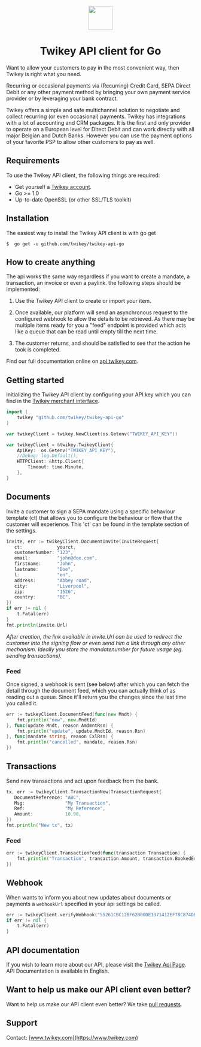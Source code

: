<p align="center">
  <img src="https://cdn.twikey.com/img/logo.png" height="64"/>
</p>
<h1 align="center">Twikey API client for Go</h1>

Want to allow your customers to pay in the most convenient way, then Twikey is right what you need.

Recurring or occasional payments via (Recurring) Credit Card, SEPA Direct Debit or any other payment method by bringing
your own payment service provider or by leveraging your bank contract.

Twikey offers a simple and safe multichannel solution to negotiate and collect recurring (or even occasional) payments.
Twikey has integrations with a lot of accounting and CRM packages. It is the first and only provider to operate on a
European level for Direct Debit and can work directly with all major Belgian and Dutch Banks. However you can use the
payment options of your favorite PSP to allow other customers to pay as well.

## Requirements ##

To use the Twikey API client, the following things are required:

+ Get yourself a [Twikey account](https://www.twikey.com).
+ Go >= 1.0
+ Up-to-date OpenSSL (or other SSL/TLS toolkit)

## Installation ##

The easiest way to install the Twikey API client is
with go get

    $  go get -u github.com/twikey/twikey-api-go 

## How to create anything ##

The api works the same way regardless if you want to create a mandate, a transaction, an invoice or even a paylink.
the following steps should be implemented:

1. Use the Twikey API client to create or import your item.

2. Once available, our platform will send an asynchronous request to the configured webhook
   to allow the details to be retrieved. As there may be multiple items ready for you a "feed" endpoint is provided
   which acts like a queue that can be read until empty till the next time.

3. The customer returns, and should be satisfied to see that the action he took is completed.

Find our full documentation online on [api.twikey.com](https://api.twikey.com).

## Getting started ##

Initializing the Twikey API client by configuring your API key which you can find in
the [Twikey merchant interface](https://www.twikey.com).

```go
import (
    twikey "github.com/twikey/twikey-api-go"
)

var twikeyClient = twikey.NewClient(os.Getenv("TWIKEY_API_KEY"))

var twikeyClient = &twikey.TwikeyClient{
    ApiKey:  os.Getenv("TWIKEY_API_KEY"),
    //Debug: log.Default(),
    HTTPClient: &http.Client{
        Timeout: time.Minute,
    },
}

``` 

## Documents

Invite a customer to sign a SEPA mandate using a specific behaviour template (ct) that allows you to configure
the behaviour or flow that the customer will experience. This 'ct' can be found in the template section of the settings.

```go
invite, err := twikeyClient.DocumentInvite(InviteRequest{
   ct:             yourct,
   customerNumber: "123",
   email:          "john@doe.com",
   firstname:      "John",
   lastname:       "Doe",
   l:              "en",
   address:        "Abbey road",
   city:           "Liverpool",
   zip:            "1526",
   country:        "BE",
})
if err != nil {
    t.Fatal(err)
}
fmt.println(invite.Url)
```

_After creation, the link available in invite.Url can be used to redirect the customer into the signing flow or even
send him a link through any other mechanism. Ideally you store the mandatenumber for future usage (eg. sending transactions)._


### Feed

Once signed, a webhook is sent (see below) after which you can fetch the detail through the document feed, which you can actually
think of as reading out a queue. Since it'll return you the changes since the last time you called it.

```go
err := twikeyClient.DocumentFeed(func(new Mndt) {
    fmt.println("new", new.MndtId)
}, func(update Mndt, reason AmdmntRsn) {
    fmt.println("update", update.MndtId, reason.Rsn)
}, func(mandate string, reason CxlRsn) {
    fmt.println("cancelled", mandate, reason.Rsn)
})
```

## Transactions

Send new transactions and act upon feedback from the bank.

```go
tx, err := twikeyClient.TransactionNew(TransactionRequest{
   DocumentReference: "ABC",
   Msg:               "My Transaction",
   Ref:               "My Reference",
   Amount:            10.90,
})
fmt.println("New tx", tx)
```

### Feed

```go
err := twikeyClient.TransactionFeed(func(transaction Transaction) {
    fmt.println("Transaction", transaction.Amount, transaction.BookedError, transaction.Final)
})
```

## Webhook ##

When wants to inform you about new updates about documents or payments a `webhookUrl` specified in your api settings be called.

```go
err := twikeyClient.verifyWebhook("55261CBC12BF62000DE1371412EF78C874DBC46F513B078FB9FF8643B2FD4FC2", "abc=123&name=abc")
if err != nil {
    t.Fatal(err)
}
```

## API documentation ##

If you wish to learn more about our API, please visit the [Twikey Api Page](https://api.twikey.com).
API Documentation is available in English.

## Want to help us make our API client even better? ##

Want to help us make our API client even better? We
take [pull requests](https://github.com/twikey/twikey-api-python/pulls).

## Support ##

Contact: [www.twikey.com](https://www.twikey.com)
